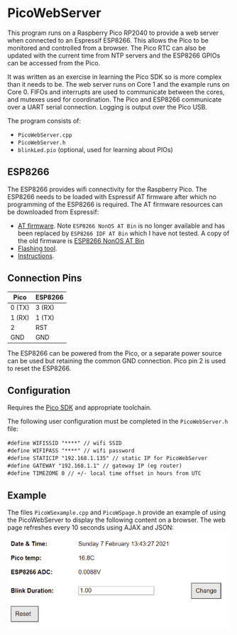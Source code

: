 # PicoWebServer

This program runs on a Raspberry Pico RP2040 to provide a web server when connected to an Espressif ESP8266. This allows the Pico to be monitored and controlled from a browser. The Pico RTC can also be updated with the current time from NTP servers and the ESP8266 GPIOs can be accessed from the Pico. 

It was written as an exercise in learning the Pico SDK so is more complex than it needs to be. The web server runs on Core 1 and the example runs on Core 0. FIFOs and interrupts are used to communicate between the cores, and mutexes used for coordination. The Pico and ESP8266 communicate over a UART serial connection. Logging is output over the Pico USB.

The program consists of:
* `PicoWebServer.cpp`
* `PicoWebServer.h`
* `blinkLed.pio` (optional, used for learning about PIOs)


## ESP8266
The ESP8266 provides wifi connectivity for the Raspberry Pico. The ESP8266 needs to be loaded with Espressif AT firmware after which no programming of the ESP8266 is required. The AT firmware resources can be downloaded from Espressif:
* [AT firmware](https://docs.espressif.com/projects/esp-at/en/latest/AT_Binary_Lists/ESP8266_AT_binaries.html). Note `ESP8266 NonOS AT Bin` is no longer available and has been replaced by `ESP8266 IDF AT Bin` which I have not tested. A copy of the old firmware is [ESP8266 NonOS AT Bin](https://github.com/s60sc/PicoWebServer/blob/main/ESP8266_NonOS_AT_Bin_V1.7.4.zip)
* [Flashing tool](https://www.espressif.com/sites/default/files/tools/flash_download_tool_v3.8.5.zip).
* [Instructions](https://www.espressif.com/sites/default/files/documentation/4a-esp8266_at_instruction_set_en.pdf).

## Connection Pins

Pico  | ESP8266 |
------------ | ------------- |
0 (TX) | 3 (RX) |
1 (RX) | 1 (TX) | 
2 | RST |
GND  | GND | 

The ESP8266 can be powered from the Pico, or a separate power source can be used but retaining the common GND connection. Pico pin 2 is used to reset the ESP8266.

## Configuration

Requires the [Pico SDK](https://datasheets.raspberrypi.org/pico/getting-started-with-pico.pdf) and appropriate toolchain. 

The following user configuration must be completed in the `PicoWebServer.h` file:  
  
`#define WIFISSID "****" // wifi SSID`  
`#define WIFIPASS "****" // wifi password`  
`#define STATICIP "192.168.1.135" // static IP for PicoWebServer`  
`#define GATEWAY "192.168.1.1" // gateway IP (eg router)`  
`#define TIMEZOME 0 // +/- local time offset in hours from UTC`  


## Example

The files `PicoWSexample.cpp` and `PicoWSpage.h` provide an example of using the PicoWebServer to display the following content on a browser. The web page refreshes every 10 seconds using AJAX and JSON: 
![image2](images/webpage.png)

